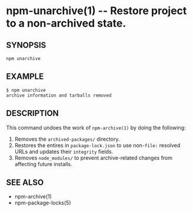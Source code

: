 npm-unarchive(1) -- Restore project to a non-archived state.
===================================

## SYNOPSIS

    npm unarchive

## EXAMPLE

```
$ npm unarchive
archive information and tarballs removed
```
## DESCRIPTION

This command undoes the work of `npm-archive(1)` by doing the following:

1. Removes the `archived-packages/` directory.
2. Restores the entires in `package-lock.json` to use non-`file:` resolved URLs and updates their `integrity` fields.
3. Removes `node_modules/` to prevent archive-related changes from affecting future installs.

## SEE ALSO

* npm-archive(1)
* npm-package-locks(5)
